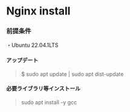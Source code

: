 # Nginx install

### 前提条件

・Ubuntu 22.04.1LTS

#### アップデート
> $ sudo apt update | sudo apt dist-update

#### 必要ライブラリ等インストール
> sudo apt install -y gcc 
